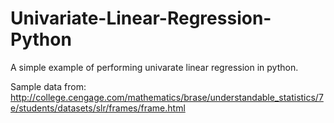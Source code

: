 # Univariate-Linear-Regression-Python
A simple example of performing univarate linear regression in python.

Sample data from: 
http://college.cengage.com/mathematics/brase/understandable_statistics/7e/students/datasets/slr/frames/frame.html
